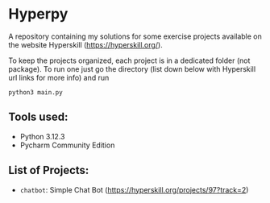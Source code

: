 # Hyperpy

A repository containing my solutions for some exercise projects available
on the website Hyperskill (https://hyperskill.org/).

To keep the projects organized, each project is in a dedicated folder (not package).
To run one just go the directory (list down below with Hyperskill url links for more info)
and run
```shell
python3 main.py
```

## Tools used:

- Python 3.12.3
- Pycharm Community Edition

## List of Projects:

- `chatbot`: Simple Chat Bot (https://hyperskill.org/projects/97?track=2)